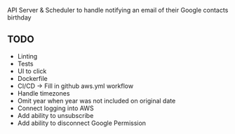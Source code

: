 API Server & Scheduler to handle notifying an email of their Google contacts birthday

## TODO
* Linting
* Tests
* UI to click
* Dockerfile
* CI/CD -> Fill in github aws.yml workflow
* Handle timezones 
* Omit year when year was not included on original date
* Connect logging into AWS
* Add ability to unsubscribe
* Add ability to disconnect Google Permission

